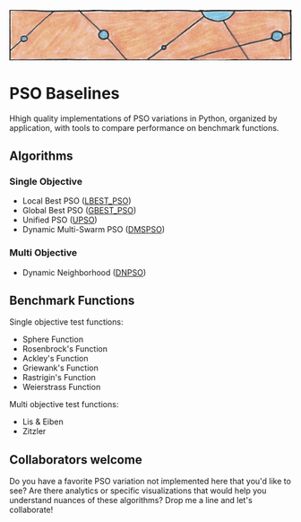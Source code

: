 ![particles](https://github.com/SioKCronin/PSO-baselines/blob/master/common/media/particles.png)

# PSO Baselines

Hhigh quality implementations of PSO variations in Python, organized by application, with tools to compare performance on benchmark functions. 

## Algorithms
### Single Objective 

* Local Best PSO ([LBEST_PSO](https://github.com/SioKCronin/PSO-baselines/tree/master/pso))
* Global Best PSO ([GBEST_PSO](https://github.com/SioKCronin/PSO-baselines/tree/master/pso))
* Unified PSO ([UPSO](https://github.com/SioKCronin/PSO-baselines/tree/master/upso))
* Dynamic Multi-Swarm PSO ([DMSPSO](https://github.com/SioKCronin/PSO-baselines/tree/master/dmspso))

### Multi Objective

* Dynamic Neighborhood ([DNPSO](https://github.com/SioKCronin/PSO-baselines/tree/master/dnpso))

## Benchmark Functions

Single objective test functions:
* Sphere Function
* Rosenbrock's Function
* Ackley's Function
* Griewank's Function
* Rastrigin's Function
* Weierstrass Function

Multi objective test functions:
* Lis & Eiben
* Zitzler

## Collaborators welcome

Do you have a favorite PSO variation not implemented here that you'd like to see? Are there analytics or specific visualizations that would help you understand nuances of these algorithms? Drop me a line and let's collaborate!
